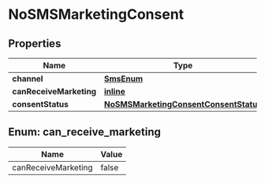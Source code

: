 
# NoSMSMarketingConsent

## Properties
| Name | Type | Description | Notes |
| ------------ | ------------- | ------------- | ------------- |
| **channel** | [**SmsEnum**](SmsEnum.md) |  |  |
| **canReceiveMarketing** | [**inline**](#CanReceiveMarketing) |  |  |
| **consentStatus** | [**NoSMSMarketingConsentConsentStatus**](NoSMSMarketingConsentConsentStatus.md) |  |  |


<a id="CanReceiveMarketing"></a>
## Enum: can_receive_marketing
| Name | Value |
| ---- | ----- |
| canReceiveMarketing | false |



